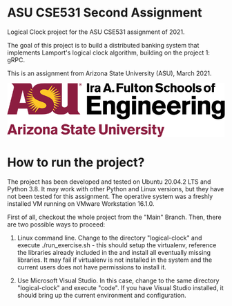 # ASU CSE531 Second Assignment
Logical Clock project for the ASU CSE531 assignment of 2021.

The goal of this project is to build a distributed banking system that implements Lamport's logical clock algorithm, building on the project 1: gRPC.

This is an assignment from Arizona State University (ASU), March 2021.


![ASU Ira A. Fulton Schools of Engineering](images/112785808-29a17880-9055-11eb-8014-d637183ab0a0.png)

# How to run the project?

The project has been developed and tested on Ubuntu 20.04.2 LTS and Python 3.8.  It may work with other Python and Linux versions, but they have not been tested for this assignment. The operative system was a freshly installed VM running on VMware Workstation 16.1.0.

First of all, checkout the whole project from the "Main" Branch.  Then, there are two possible ways to proceed:

1. Linux command line.  Change to the directory "logical-clock" and execute ./run_exercise.sh - this should setup the virtualenv, reference the libraries already included in the  and install all eventually missing libraries.  It may fail if virtualenv is not installed in the system and the current users does not have permissions to install it.

2. Use Microsoft Visual Studio.  In this case, change to the same directory "logical-clock" and execute "code".  If you have Visual Studio installed, it should bring up the current environment and configuration.
